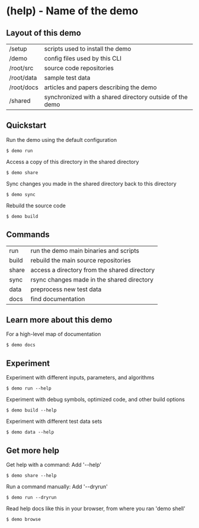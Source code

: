 # (help) - Name of the demo

## Layout of this demo

|            |                                                          |
| ---------- | -------------------------------------------------------- |
| /setup     | scripts used to install the demo                         |
| /demo      | config files used by this CLI                            |
| /root/src  | source code repositories                                 |
| /root/data | sample test data                                         |
| /root/docs | articles and papers describing the demo                  |
| /shared    | synchronized with a shared directory outside of the demo |

## Quickstart

Run the demo using the default configuration

```
$ demo run
```

Access a copy of this directory in the shared directory

```
$ demo share
```

Sync changes you made in the shared directory back to this directory

```
$ demo sync
```

Rebuild the source code

```
$ demo build
```

## Commands

|       |                                              |
| ----- | -------------------------------------------- |
| run   | run the demo main binaries and scripts       |
| build | rebuild the main source repositories         |
| share | access a directory from the shared directory |
| sync  | rsync changes made in the shared directory   |
| data  | preprocess new test data                     |
| docs  | find documentation                           |

## Learn more about this demo

For a high-level map of documentation

```
$ demo docs
```

## Experiment

Experiment with different inputs, parameters, and algorithms

```
$ demo run --help
```

Experiment with debug symbols, optimized code, and other build options

```
$ demo build --help
```

Experiment with different test data sets

```
$ demo data --help
```

## Get more help

Get help with a command: Add '--help'

```
$ demo share --help
```

Run a command manually: Add '--dryrun'

```
$ demo run --dryrun
```

Read help docs like this in your browser, from where you ran 'demo shell'

```
$ demo browse
```

